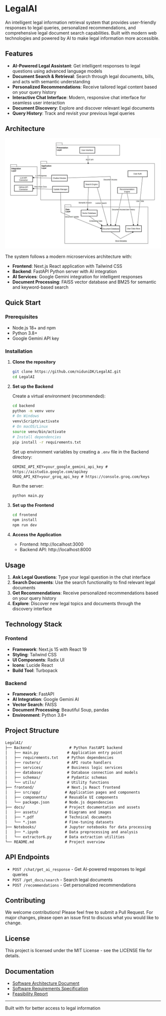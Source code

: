 # LegalAI

An intelligent legal information retrieval system that provides user-friendly responses to legal queries, personalized recommendations, and comprehensive legal document search capabilities. Built with modern web technologies and powered by AI to make legal information more accessible.

## Features

- **AI-Powered Legal Assistant**: Get intelligent responses to legal questions using advanced language models
- **Document Search & Retrieval**: Search through legal documents, bills, and acts with semantic understanding
- **Personalized Recommendations**: Receive tailored legal content based on your query history
- **Interactive Chat Interface**: Modern, responsive chat interface for seamless user interaction
- **Document Discovery**: Explore and discover relevant legal documents
- **Query History**: Track and revisit your previous legal queries

## Architecture

<img src="docs/assets/Package%20Diagram.jpg" alt="Package Diagram" width="800"/>

The system follows a modern microservices architecture with:

- **Frontend**: Next.js React application with Tailwind CSS
- **Backend**: FastAPI Python server with AI integration
- **AI Services**: Google Gemini integration for intelligent responses
- **Document Processing**: FAISS vector database and BM25 for semantic and keyword-based search

## Quick Start

### Prerequisites

- Node.js 18+ and npm
- Python 3.8+
- Google Gemini API key

### Installation

1. **Clone the repository**

   ```bash
   git clone https://github.com/niduniDK/LegalAI.git
   cd LegalAI
   ```

2. **Set up the Backend**

   Create a virtual environment (recommended):

   ```bash
   cd backend
   python -m venv venv
   # On Windows
   venv\Scripts\activate
   # On macOS/Linux
   source venv/bin/activate
   # Install dependencies
   pip install -r requirements.txt
   ```

   Set up environment variables by creating a `.env` file in the Backend directory:

   ```env
   GEMINI_API_KEY=your_google_gemini_api_key # https://aistudio.google.com/apikey
   GROQ_API_KEY=your_groq_api_key # https://console.groq.com/keys
   ```

   Run the server:

   ```bash
   python main.py
   ```

3. **Set up the Frontend**

   ```bash
   cd frontend
   npm install
   npm run dev
   ```

4. **Access the Application**
   - Frontend: http://localhost:3000
   - Backend API: http://localhost:8000

## Usage

1. **Ask Legal Questions**: Type your legal question in the chat interface
2. **Search Documents**: Use the search functionality to find relevant legal documents
3. **Get Recommendations**: Receive personalized recommendations based on your query history
4. **Explore**: Discover new legal topics and documents through the discovery interface

## Technology Stack

### Frontend

- **Framework**: Next.js 15 with React 19
- **Styling**: Tailwind CSS
- **UI Components**: Radix UI
- **Icons**: Lucide React
- **Build Tool**: Turbopack

### Backend

- **Framework**: FastAPI
- **AI Integration**: Google Gemini AI
- **Vector Search**: FAISS
- **Document Processing**: Beautiful Soup, pandas
- **Environment**: Python 3.8+

## Project Structure

```
LegalAI/
├── Backend/                 # Python FastAPI backend
│   ├── main.py             # Application entry point
│   ├── requirements.txt    # Python dependencies
│   ├── routers/            # API route handlers
│   ├── services/           # Business logic services
│   ├── database/           # Database connection and models
│   ├── schemas/            # Pydantic schemas
│   └── utils/              # Utility functions
├── frontend/               # Next.js React frontend
│   ├── src/app/           # Application pages and components
│   ├── components/        # Reusable UI components
│   └── package.json       # Node.js dependencies
├── docs/                  # Project documentation and assets
│   ├── assets/            # Diagrams and images
│   ├── *.pdf              # Technical documents
│   └── *.json             # Fine-tuning datasets
├── Notebooks/             # Jupyter notebooks for data processing
│   ├── *.ipynb            # Data preprocessing and analysis
│   └── extractor6.py      # Data extraction utilities
└── README.md              # Project overview
```

## API Endpoints

- `POST /chat/get_ai_response` - Get AI-powered responses to legal queries
- `POST /get_docs/search` - Search legal documents
- `POST /recommendations` - Get personalized recommendations

## Contributing

We welcome contributions! Please feel free to submit a Pull Request. For major changes, please open an issue first to discuss what you would like to change.

## License

This project is licensed under the MIT License - see the LICENSE file for details.

## Documentation

- [Software Architecture Document](docs/Software%20Architecture%20Document.pdf)
- [Software Requirements Specification](docs/Software%20Requirements%20Specification.pdf)
- [Feasibility Report](docs/Feasibility%20Report.pdf)

---

Built with for better access to legal information
